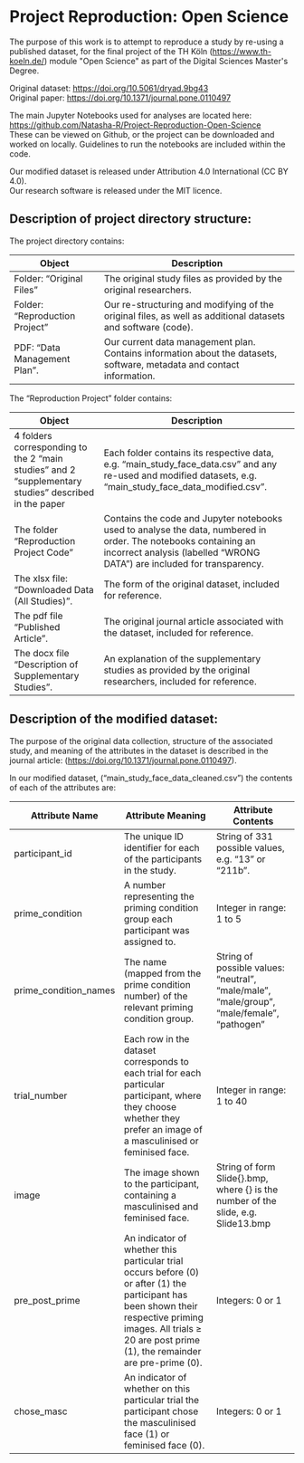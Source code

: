 # Project Reproduction: Open Science

The purpose of this work is to attempt to reproduce a study by re-using a published dataset, for the final project of the TH Köln (https://www.th-koeln.de/) module "Open Science" as part of the Digital Sciences Master's Degree. 

Original dataset: https://doi.org/10.5061/dryad.9bg43   
Original paper: https://doi.org/10.1371/journal.pone.0110497    

The main Jupyter Notebooks used for analyses are located here: https://github.com/Natasha-R/Project-Reproduction-Open-Science  
These can be viewed on Github, or the project can be downloaded and worked on locally. Guidelines to run the notebooks are included within the code.

Our modified dataset is released under Attribution 4.0 International (CC BY 4.0).  
Our research software is released under the MIT licence.  

## Description of project directory structure:

The project directory contains:

| Object                         | Description                                                                                                            |
|--------------------------------|------------------------------------------------------------------------------------------------------------------------|
| Folder: “Original Files”       | The original study files as provided by the original researchers.                                                      |
| Folder: “Reproduction Project” | Our re-structuring and modifying of the original files, as well as additional datasets and software (code).            |
| PDF: “Data Management Plan”.   | Our current data management plan. Contains information about the datasets, software, metadata and contact information. |

The “Reproduction Project” folder contains:

| Object                                                                                               | Description                                                                                                                                                                                  |
|------------------------------------------------------------------------------------------------------|----------------------------------------------------------------------------------------------------------------------------------------------------------------------------------------------|
| 4 folders corresponding to the 2 “main studies” and 2 “supplementary studies” described in the paper | Each folder contains its respective data, e.g. “main_study_face_data.csv” and any re-used and modified datasets, e.g.  “main_study_face_data_modified.csv”.                                  |
| The folder “Reproduction Project Code”                                                               | Contains the code and Jupyter notebooks used to analyse the data, numbered in order. The notebooks containing an incorrect analysis (labelled “WRONG DATA”) are included for transparency.   |
| The xlsx file: “Downloaded Data (All Studies)”.                                                      | The form of the original dataset, included for reference.                                                                                                                                    |
| The pdf file “Published Article”.                                                                    | The original journal article associated with the dataset, included for reference.                                                                                                            |
| The docx file “Description of Supplementary Studies”.                                                | An explanation of the supplementary studies as provided by the original researchers, included for reference.                                                                                 |

## Description of the modified dataset:

The purpose of the original data collection, structure of the associated study, and meaning of the attributes in the dataset is described in the journal article: (https://doi.org/10.1371/journal.pone.0110497).

In our modified dataset, (“main_study_face_data_cleaned.csv”) the contents of each of the attributes are:

| Attribute Name        | Attribute Meaning                                                                                                                                                                                                 | Attribute Contents                                                                         |
|-----------------------|-------------------------------------------------------------------------------------------------------------------------------------------------------------------------------------------------------------------|--------------------------------------------------------------------------------------------|
| participant_id        | The unique ID identifier for each of the participants in the study.                                                                                                                                               | String of 331 possible values, e.g. “13” or “211b”.                                        |
| prime_condition       | A number representing the priming condition group each participant was assigned to.                                                                                                                               | Integer in range: 1 to 5                                                                   |
| prime_condition_names | The name (mapped from the prime condition number) of the relevant priming condition group.                                                                                                                        | String of possible values: “neutral”, “male/male”, “male/group”, “male/female”, “pathogen” |
| trial_number          | Each row in the dataset corresponds to each trial for each particular participant, where they choose whether they prefer an image of a masculinised or feminised face.                                            | Integer in range: 1 to 40                                                                  |
| image                 | The image shown to the participant, containing a masculinised and feminised face.                                                                                                                                 | String of form Slide{}.bmp, where {} is the number of the slide, e.g. Slide13.bmp          |
| pre_post_prime        | An indicator of whether this particular trial occurs before (0) or after (1) the participant has been shown their respective priming images. All trials ≥ 20 are post prime (1), the remainder are pre-prime (0). | Integers: 0 or 1                                                                           |
| chose_masc            | An indicator of whether on this particular trial the participant chose the masculinised face (1) or feminised face (0).                                                                                           | Integers: 0 or 1                                                                           |
